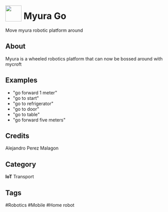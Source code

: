 # <img src="https://raw.githack.com/FortAwesome/Font-Awesome/master/svgs/solid/robot.svg" card_color="#FF0000" width="50" height="50" style="vertical-align:bottom"/> Myura Go
Move myura robotic platform around

## About
Myura is a wheeled robotics platform that can now be bossed around with mycroft

## Examples
* "go forward 1 meter"
* "go to start"
* "go to refrigerator"
* "go to door"
* "go to table"
* "go forward five meters"

## Credits
Alejandro Perez Malagon

## Category
**IoT**
Transport

## Tags
#Robotics
#Mobile
#Home robot

